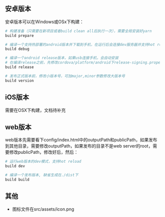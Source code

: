 ## 安卓版本

安卓版本可以在Windows或OSx下构建：

``` bash
# 构建准备（只需要在新项目或者build clean all后执行一次），需要全局安装好yarn
build prepare

# 编译一个支持热部署的android版本并下载到手机，在运行后会连接dev服务器并支持hot reload
build debug

# 编译一个android release版本，如果usb连接手机，会自动安装
# 在编译release之前，先修改cordova/platform/android下release-signing.properties，配置release版本签名文件
build release

# 发布正式版本前，修改小版本号，可加major,minor参数修改大版本号
build version
```
## iOS版本

需要在OSX下构建，文档待补充

## web版本

web版本先需要看下config/index.html中的outputPath和publicPath，如果发布到其他目录，需要修改outputPath，如果发布的目录不是web server的root，需要修改publicPath，修改好后，然后：

``` bash
# 运行web版本的dev模式，支持hot reload
build dev

# 编译一个发布版本, 缺省生成在./dist下
build build
```

## 其他

* 图标文件在src/assets/icon.png


